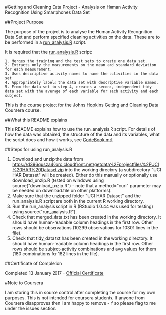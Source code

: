 #Getting and Cleaning Data Project - Analysis on Human Activity Recognition Using Smartphones Data Set


##Project Purpose

The purpose of the project is to analyse the Human Activity Recognition Data Set and perform specified cleaning activities on the data. These are to be performed in a [run_analysis.R](run_analysis.R) script.

It is required that the [run_analysis.R](run_analysis.R) script:

    1. Merges the training and the test sets to create one data set.
    2. Extracts only the measurements on the mean and standard deviation for each measurement.
    3. Uses descriptive activity names to name the activities in the data set
    4. Appropriately labels the data set with descriptive variable names.
    5. From the data set in step 4, creates a second, independent tidy data set with the average of each variable for each activity and each subject.

This is the course project for the Johns Hopkins Getting and Cleaning Data Coursera course.	
	
##What this README explains

This README explains how to use the run_analysis.R script. For details of how the data was obtained, the structure of the data and its variables, what the script does and how it works, see [CodeBook.md](CodeBook.md).

##Steps for using run_analysis.R

1. Download and unzip the data from https://d396qusza40orc.cloudfront.net/getdata%2Fprojectfiles%2FUCI%20HAR%20Dataset.zip into the working directory (a subdirectory "UCI HAR Dataset" will be created). Either do this manually or optionally use download_unzip.R (tested on windows using source("download_unzip.R") - note that a method="curl" parameter may be needed on download.file on other platforms).
2. Make sure that the unzipped folder "UCI HAR Dataset" and the run_analysis.R script are both in the current R working directory.
3. Run the run_analysis script in R (RStudio 1.0.44 was used for testing) using source("run_analysis.R").
4. Check that merged_data.txt has been created in the working directory. It should have human-readable column headings in the first row. Other rows should be observations (10299 observations for 10301 lines in the file).
5. Check that tidy_data.txt has been created in the working directory. It should have human-readable column headings in the first row. Other rows should be subject-activity combinations and avg values for them (180 combinations for 182 lines in the file). 

##Certificate of Completion

Completed 13 January 2017 - [Official Certificate](https://www.coursera.org/account/accomplishments/certificate/5KZNCDDAH6TV)

#Note to Coursera

I am storing this in source control after completing the course for my own purposes. This is not intended for coursera students. If anyone from Coursera disapproves then I am happy to remove - if so please flag to me under the issues section.